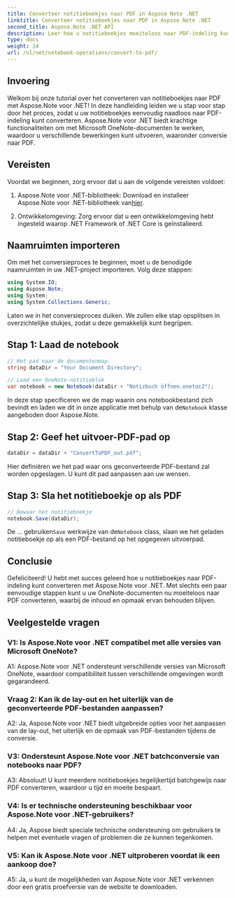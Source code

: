```yaml
---
title: Converteer notitieboekjes naar PDF in Aspose Note .NET
linktitle: Converteer notitieboekjes naar PDF in Aspose Note .NET
second_title: Aspose.Note .NET API
description: Leer hoe u notitieboekjes moeiteloos naar PDF-indeling kunt converteren met Aspose.Note voor .NET. Bewaar inhoud en opmaak naadloos.
type: docs
weight: 14
url: /nl/net/notebook-operations/convert-to-pdf/
---
```

## Invoering

Welkom bij onze tutorial over het converteren van notitieboekjes naar PDF met Aspose.Note voor .NET! In deze handleiding leiden we u stap voor stap door het proces, zodat u uw notitieboekjes eenvoudig naadloos naar PDF-indeling kunt converteren. Aspose.Note voor .NET biedt krachtige functionaliteiten om met Microsoft OneNote-documenten te werken, waardoor u verschillende bewerkingen kunt uitvoeren, waaronder conversie naar PDF.

## Vereisten

Voordat we beginnen, zorg ervoor dat u aan de volgende vereisten voldoet:

1.  Aspose.Note voor .NET-bibliotheek: Download en installeer Aspose.Note voor .NET-bibliotheek van[hier](https://releases.aspose.com/note/net/).
   
2. Ontwikkelomgeving: Zorg ervoor dat u een ontwikkelomgeving hebt ingesteld waarop .NET Framework of .NET Core is geïnstalleerd.

## Naamruimten importeren

Om met het conversieproces te beginnen, moet u de benodigde naamruimten in uw .NET-project importeren. Volg deze stappen:

```csharp
using System.IO;
using Aspose.Note;
using System;
using System.Collections.Generic;
```

Laten we in het conversieproces duiken. We zullen elke stap opsplitsen in overzichtelijke stukjes, zodat u deze gemakkelijk kunt begrijpen.

## Stap 1: Laad de notebook

```csharp
// Het pad naar de documentenmap.
string dataDir = "Your Document Directory";

// Laad een OneNote-notitieblok
var notebook = new Notebook(dataDir + "Notizbuch öffnen.onetoc2");
```

 In deze stap specificeren we de map waarin ons notebookbestand zich bevindt en laden we dit in onze applicatie met behulp van de`Notebook` klasse aangeboden door Aspose.Note.

## Stap 2: Geef het uitvoer-PDF-pad op

```csharp
dataDir = dataDir + "ConvertToPDF_out.pdf";
```

Hier definiëren we het pad waar ons geconverteerde PDF-bestand zal worden opgeslagen. U kunt dit pad aanpassen aan uw wensen.

## Stap 3: Sla het notitieboekje op als PDF

```csharp
// Bewaar het notitieboekje
notebook.Save(dataDir);
```

 De ... gebruiken`Save` werkwijze van de`Notebook` class, slaan we het geladen notitieboekje op als een PDF-bestand op het opgegeven uitvoerpad.

## Conclusie

Gefeliciteerd! U hebt met succes geleerd hoe u notitieboekjes naar PDF-indeling kunt converteren met Aspose.Note voor .NET. Met slechts een paar eenvoudige stappen kunt u uw OneNote-documenten nu moeiteloos naar PDF converteren, waarbij de inhoud en opmaak ervan behouden blijven.

## Veelgestelde vragen

### V1: Is Aspose.Note voor .NET compatibel met alle versies van Microsoft OneNote?

A1: Aspose.Note voor .NET ondersteunt verschillende versies van Microsoft OneNote, waardoor compatibiliteit tussen verschillende omgevingen wordt gegarandeerd.

### Vraag 2: Kan ik de lay-out en het uiterlijk van de geconverteerde PDF-bestanden aanpassen?

A2: Ja, Aspose.Note voor .NET biedt uitgebreide opties voor het aanpassen van de lay-out, het uiterlijk en de opmaak van PDF-bestanden tijdens de conversie.

### V3: Ondersteunt Aspose.Note voor .NET batchconversie van notebooks naar PDF?

A3: Absoluut! U kunt meerdere notitieboekjes tegelijkertijd batchgewijs naar PDF converteren, waardoor u tijd en moeite bespaart.

### V4: Is er technische ondersteuning beschikbaar voor Aspose.Note voor .NET-gebruikers?

A4: Ja, Aspose biedt speciale technische ondersteuning om gebruikers te helpen met eventuele vragen of problemen die ze kunnen tegenkomen.

### V5: Kan ik Aspose.Note voor .NET uitproberen voordat ik een aankoop doe?

A5: Ja, u kunt de mogelijkheden van Aspose.Note voor .NET verkennen door een gratis proefversie van de website te downloaden.